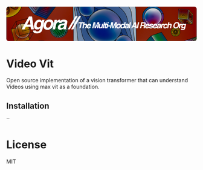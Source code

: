[![Multi-Modality](agorabanner.png)](https://discord.gg/qUtxnK2NMf)

# Video Vit
Open source implementation of a vision transformer that can understand Videos using max vit as a foundation.

## Installation
``


# License
MIT
